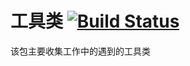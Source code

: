 # 工具类 [![Build Status](https://travis-ci.org/aikaiqiang/aikq-common-utils.svg?branch=master)](https://travis-ci.org/aikaiqiang/aikq-common-utils)

<p align="center">
<!-- <a href="https://travis-ci.org/onevcat/Kingfisher"><img src="https://img.shields.io/travis/onevcat/Kingfisher/master.svg"></a> -->
</p>


该包主要收集工作中的遇到的工具类
